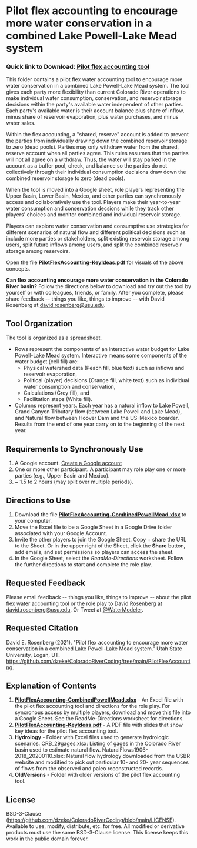 # Pilot flex accounting to encourage more water conservation in a combined Lake Powell-Lake Mead system

### Quick link to Download: [Pilot flex accounting tool](https://github.com/dzeke/ColoradoRiverCoding/raw/main/PilotFlexAccounting/PilotFlexAccounting-CombinedPowellMead.xlsx)
														
This folder contains a pilot flex water accounting tool to encourage more water conservation in a combined Lake Powell-Lake Mead system.
The tool gives each party more flexibility than current Colorado River operations to make individual water consumption, conservation, and reservoir storage decisions within the party's available water independent of other parties.
Each party's available water is their account balance plus share of inflow, minus share of reservoir evaporation, plus water purchases, and minus water sales.

Within the flex accounting, a "shared, reserve" account is added to prevent the parties from individually drawing down the combined reservoir storage to zero (dead pools). Parties may only withdraw water from the shared, reserve account when all parties agree. This rules assumes that 
the parties will not all agree on a withdraw. Thus, the water will stay parked in the account as a buffer pool, check, and balance so the parties do not collectively through their individual consumption decisions draw down the combined reservoir storage to zero (dead pools).

When the tool is moved into a Google sheet, role players representing the Upper Basin, Lower Basin, Mexico, and other parties can synchronously access and collaboratively use the tool. Players make their
year-to-year water consumption and conservation decsions while they track other players' choices and monitor combined and individual reservoir storage.

Players can explore water conservation and consumptive use strategies for different scenarios of natural flow and different political decisions
such as include more parties or stakeholders, split existing reservoir storage among users, split future inflows among users, and split the combined reservoir storage among reservoirs. 

Open the file **[PilotFlexAccounting-KeyIdeas.pdf](https://github.com/dzeke/ColoradoRiverCoding/raw/main/PilotFlexAccounting/PilotFlexAccounting-KeyIdeas.pdf)** for visuals of the above concepts.

**Can flex accounting encourage more water conservation in the Colorado River basin?** Follow the directions below to download and try out the tool by yourself or with colleagues, friends, or family.
After you complete, please share feedback -- things you like, things to improve -- with David Rosenberg at david.rosenberg@usu.edu.

## Tool Organization
The tool is organized as a spreadsheet.
 * Rows represent the components of an interactive water budget for Lake Powell-Lake Mead system. Interactive means some components of the water budget (cell fill) are:
   * Physical watershed data (Peach fill, blue text) such as inflows and reservoir evaporation,
   * Political (player) decisions (Orange fill, white text) such as individual water consumption and conservation,
   * Calculations (Grey fill), and
   * Facilitation steps (White fill).
 * Columns represent years. Each year has a natural inflow to Lake Powell, Grand Canyon Tributary flow (between Lake Powell and Lake Mead), and Natural flow between Hoover Dam and the US-Mexico boarder. Results from the end of one year carry on to the beginning of the next year.

## Requirements to Synchronously Use
1. A Google account. [Create a Google account](https://accounts.google.com/signup/v2/webcreateaccount?hl=en&flowName=GlifWebSignIn&flowEntry=SignUp)
1. One or more other participant. A participant may role play one or more parties (e.g., Upper Basin and Mexico).
1. ~ 1.5 to 2 hours (may split over multiple periods).

## Directions to Use
1. Download the file **[PilotFlexAccounting-CombinedPowellMead.xlsx](https://github.com/dzeke/ColoradoRiverCoding/raw/main/PilotFlexAccounting/PilotFlexAccounting-CombinedPowellMead.xlsx)** to your computer.
1. Move the Excel file to be a Google Sheet in a Google Drive folder associated with your Google Account.
1. Invite the other players to join the Google Sheet. Copy + share the URL to the Sheet. Or in the upper right of the Sheet, click the **Share** button, add emails, and set permissions so players can access the sheet.
1. In the Google Sheet, select the *ReadMe-Directions* worksheet. Follow the further directions to start and complete the role play.
 
## Requested Feedback
Please email feedback -- things you like, things to improve -- about the pilot flex water accounting tool or the role play to David Rosenberg at david.rosenberg@usu.edu. Or Tweet at [@WaterModeler](https://twitter.com/WaterModeler).
 
## Requested Citation
David E. Rosenberg (2021). "Pilot flex accounting to encourage more water conservation in a combined Lake Powell-Lake Mead system." Utah State University, Logan, UT. https://github.com/dzeke/ColoradoRiverCoding/tree/main/PilotFlexAccounting.

## Explanation of Contents
1. **[PilotFlexAccounting-CombinedPowellMead.xlsx](https://github.com/dzeke/ColoradoRiverCoding/raw/main/PilotFlexAccounting/PilotFlexAccounting-CombinedPowellMead.xlsx)** - An Excel file with the pilot flex accounting tool and directions for the role play. For syncronous access by multiple players, download and move this file into a Google Sheet. See the ReadMe-Directions worksheet for directions.
1. **[PilotFlexAccounting-KeyIdeas.pdf](https://github.com/dzeke/ColoradoRiverCoding/raw/main/PilotFlexAccounting/PilotFlexAccounting-KeyIdeas.pdf)** - A PDF file with slides that show key ideas for the pilot flex accounting tool.
1. **Hydrology** - Folder with Excel files used to generate hydrologic scenarios. CRB_29gages.xlsx: Listing of gages in the Colorado River basin used to estimate natural flow. NaturalFlows1906-2018_20200110.xlsx: Natural flow hydrology downloaded from the USBR website and modified to pick out particular 10- and 20- year sequences of flows from the observed and paleo reconstructed records.
1. **OldVersions** - Folder with older versions of the pilot flex accounting tool.

## License
BSD-3-Clause (https://github.com/dzeke/ColoradoRiverCoding/blob/main/LICENSE). Available to use, modify, distribute, etc. for free.
All modified or derivative products must use the same BSD-3-Clause license. This license keeps this work in the public domain forever.


